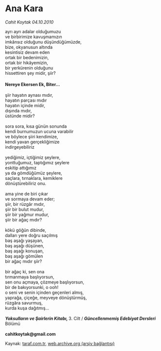 # Ana Kara

*Cahit Koytak 04.10.2010*

<div class="yazi"><p>ayrı ayrı adalar olduğumuzu <br/>ve birbirimize kavuşmamızın <br/>imkânsız olduğunu düşündüğümüzde, <br/>bize, okyanusun altında <br/>kesintisiz devam eden <br/>ortak bir bedenimizin, <br/>ortak bir hikâyemizin, <br/>bir yerkürenin olduğunu <br/>hissettiren şey midir, şiir?   <br/></p>
<h4>Nereye Ekersen Ek, Biter...     </h4>
<p>şiir hayatın aynası mıdır, <br/>hayatın parçası mıdır <br/>hayatın içinde midir, <br/>dışında mıdır, <br/>üstünde midir?   <br/><br/>sora sora, kısa günün sonunda <br/>kendi burnumuzun ucuna varabilir <br/>ve böylece şiiri kendimize, <br/>kendi yavan gerçekliğimize <br/>indirgeyebiliriz   <br/><br/>yediğimiz, içtiğimiz şeylere, <br/>yonttuğumuz, taptığımız şeylere <br/>eskitip attığımız <br/>ya da gömdüğümüz şeylere, <br/>saçlara, tırnaklara, kemiklere <br/>dönüştürebiliriz onu.   <br/><br/>ama yine de biri çıkar <br/>ve sormaya devam eder; <br/>şiir, bir rüzgâr mıdır, <br/>şiir bir bulut mudur, <br/>şiir bir yağmur mudur, <br/>şiir bir ağaç mıdır?   <br/><br/>kökü göğün dibinde, <br/>dalları yere doğru saçılmış <br/>baş aşağı yaşayan, <br/>baş aşağı düşünen, <br/>baş aşağı konuşan, <br/>baş aşağı gömülen <br/>bir ağaç mıdır şiir?   <br/><br/>bir ağaç ki, sen ona <br/>tırmanmaya başlıyorsun, <br/>sen onu açmaya, çözmeye başlıyorsun, <br/>bir de bakıyorsunki, o ooh! <br/>o seni ve senin içinden geçenleri almış, <br/>yaprağa, çiçeğe, meyveye dönüştürmüş, <br/>rüzgâra savurmuş, <br/>kurda kuşa dağıtmış...   <b><i><br/><br/>Yoksulların ve Şairlerin Kitabı, </i></b>3. Cilt / <b><i>Güncellenmemiş </i></b><b><i>Edebiyat Dersleri</i></b> Bölümü<b><br/><br/>cahitkoytak@gmail.com</b></p></div>

Kaynak: [taraf.com.tr](http://www.taraf.com.tr:80/cahit-koytak/makale-ana-kara.htm), [web.archive.org (arşiv bağlantısı)](http://web.archive.org/web/20101005234815/http://www.taraf.com.tr:80/cahit-koytak/makale-ana-kara.htm)
